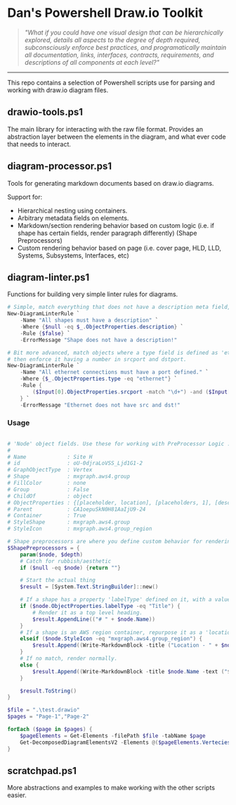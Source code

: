 # Dan's Powershell Draw.io Toolkit

>*"What if you could have one visual design that can be hierarchically explored, details all aspects to the degree of depth required, subconsciously enforce best practices, and programatically maintain all documentation, links, interfaces, contracts, requirements, and descriptions of all components at each level?"*

---

This repo contains a selection of Powershell scripts use for parsing and working with draw.io diagram files.

## drawio-tools.ps1

The main library for interacting with the raw file format. Provides an abstraction layer between the elements in the diagram, and what ever code that needs to interact.

## diagram-processor.ps1

Tools for generating markdown documents based on draw.io diagrams.

Support for:

- Hierarchical nesting using containers.
- Arbitrary metadata fields on elements.
- Markdown/section rendering behavior based on custom logic (i.e. if shape has certain fields, render paragraph differently) (Shape Preprocessors)
- Custom rendering behavior based on page (i.e. cover page, HLD, LLD, Systems, Subsystems, Interfaces, etc)

## diagram-linter.ps1

Functions for building very simple linter rules for diagrams.

```powershell
# Simple, match everything that does not have a description meta field, return false.
New-DiagramLinterRule `
    -Name "All shapes must have a description" `
    -Where {$null -eq $_.ObjectProperties.description} `
    -Rule {$false} `
    -ErrorMessage "Shape does not have a description!"

# Bit more advanced, match objects where a type field is defined as 'ethernet'
# then enforce it having a number in srcport and dstport.
New-DiagramLinterRule `
    -Name "All ethernet connections must have a port defined." `
    -Where {$_.ObjectProperties.type -eq "ethernet"} `
    -Rule {
        ($Input[0].ObjectProperties.srcport -match "\d+") -and ($Input[0].ObjectProperties.dstport -match "\d+")
    } `
    -ErrorMessage "Ethernet does not have src and dst!"
```

### Usage

```powershell

# 'Node' object fields. Use these for working with PreProcessor Logic :)
#
# Name             : Site H
# id               : oU-0djraLoVSS_Ljd1G1-2
# GraphObjectType  : Vertex
# Shape            : mxgraph.aws4.group
# FillColor        : none
# Group            : False
# ChildOf          : object
# ObjectProperties : {[placeholder, location], [placeholders, 1], [description, Foo Bar.], [id, oU-0djraLoVSS_Ljd1G1-2]…}
# Parent           : CA1oepuSkN0H81AaIjU9-24
# Container        : True
# StyleShape       : mxgraph.aws4.group
# StyleIcon        : mxgraph.aws4.group_region

# Shape preprocessors are where you define custom behavior for rendering the document. Each diagram element is fed through this based on a depth-first graph traversal that recursively explores all draw.io 'containers'.
$ShapePreprocessors = {
    param($node, $depth)
    # Catch for rubbish/aesthetic
    if ($null -eq $node) {return ""}

    # Start the actual thing
    $result = [System.Text.StringBuilder]::new()

    # If a shape has a property 'labelType' defined on it, with a value of "Title"...
    if ($node.ObjectProperties.labelType -eq "Title") {
        # Render it as a top level heading.
        $result.AppendLine(("# " + $node.Name))
    }
    # If a shape is an AWS region container, repurpose it as a 'location', and summarise it with the description field.
    elseif ($node.StyleIcon -eq "mxgraph.aws4.group_region") {
        $result.Append((Write-MarkdownBlock -title ("Location - " + $node.Name) -text ("$($node.ObjectProperties.description)`r`n`r`n") -level ($depth+1)))
    }
    # If no match, render normally.
    else {
        $result.Append((Write-MarkdownBlock -title $node.Name -text ("$($node.ObjectProperties.description)`r`n`r`n") -level ($depth+1)))
    }

    $result.ToString()
}

$file = ".\test.drawio"
$pages = "Page-1","Page-2"

forEach ($page in $pages) {
    $pageElements = Get-Elements -filePath $file -tabName $page
    Get-DecomposedDiagramElementsV2 -Elements @($pageElements.Vertecies) -ShapePreprocessors $ShapePreprocessors | Out-File "test-$page.md"
}
```

## scratchpad.ps1

More abstractions and examples to make working with the other scripts easier.